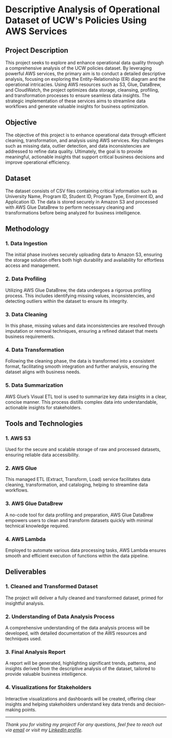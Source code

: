 # Descriptive Analysis of Operational Dataset of UCW's Policies Using AWS Services

## Project Description
This project seeks to explore and enhance operational data quality through a comprehensive analysis of the UCW policies dataset. By leveraging powerful AWS services, the primary aim is to conduct a detailed descriptive analysis, focusing on exploring the Entity-Relationship (ER) diagram and the operational intricacies. Using AWS resources such as S3, Glue, DataBrew, and CloudWatch, the project optimizes data storage, cleansing, profiling, and transformation processes to ensure seamless data insights. The strategic implementation of these services aims to streamline data workflows and generate valuable insights for business optimization.

## Objective
The objective of this project is to enhance operational data through efficient cleaning, transformation, and analysis using AWS services. Key challenges such as missing data, outlier detection, and data inconsistencies are addressed to refine data quality. Ultimately, the goal is to provide meaningful, actionable insights that support critical business decisions and improve operational efficiency.

## Dataset
The dataset consists of CSV files containing critical information such as University Name, Program ID, Student ID, Program Type, Enrolment ID, and Application ID. The data is stored securely in Amazon S3 and processed with AWS Glue DataBrew to perform necessary cleaning and transformations before being analyzed for business intelligence.

## Methodology

### 1. Data Ingestion
The initial phase involves securely uploading data to Amazon S3, ensuring the storage solution offers both high durability and availability for effortless access and management.

### 2. Data Profiling
Utilizing AWS Glue DataBrew, the data undergoes a rigorous profiling process. This includes identifying missing values, inconsistencies, and detecting outliers within the dataset to ensure its integrity.

### 3. Data Cleaning
In this phase, missing values and data inconsistencies are resolved through imputation or removal techniques, ensuring a refined dataset that meets business requirements.

### 4. Data Transformation
Following the cleaning phase, the data is transformed into a consistent format, facilitating smooth integration and further analysis, ensuring the dataset aligns with business needs.

### 5. Data Summarization
AWS Glue’s Visual ETL tool is used to summarize key data insights in a clear, concise manner. This process distills complex data into understandable, actionable insights for stakeholders.

## Tools and Technologies

### 1. AWS S3
Used for the secure and scalable storage of raw and processed datasets, ensuring reliable data accessibility.

### 2. AWS Glue
This managed ETL (Extract, Transform, Load) service facilitates data cleaning, transformation, and cataloging, helping to streamline data workflows.

### 3. AWS Glue DataBrew
A no-code tool for data profiling and preparation, AWS Glue DataBrew empowers users to clean and transform datasets quickly with minimal technical knowledge required.

### 4. AWS Lambda
Employed to automate various data processing tasks, AWS Lambda ensures smooth and efficient execution of functions within the data pipeline.

## Deliverables

### 1. Cleaned and Transformed Dataset
The project will deliver a fully cleaned and transformed dataset, primed for insightful analysis.

### 2. Understanding of Data Analysis Process
A comprehensive understanding of the data analysis process will be developed, with detailed documentation of the AWS resources and techniques used.

### 3. Final Analysis Report
A report will be generated, highlighting significant trends, patterns, and insights derived from the descriptive analysis of the dataset, tailored to provide valuable business intelligence.

### 4. Visualizations for Stakeholders
Interactive visualizations and dashboards will be created, offering clear insights and helping stakeholders understand key data trends and decision-making points.

---

*Thank you for visiting my project! For any questions, feel free to reach out via [email](mailto:your-email@example.com) or visit my [LinkedIn profile](https://www.linkedin.com/in/your-linkedin).*
